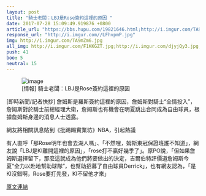 ```yaml
---
layout: post
title: "騎士老闆：LBJ是Rose簽約這裡的原因 "
date: 2017-07-28 15:09:49.919876 +0800
article_url: "https://bbs.hupu.com/19821646.html;http://i.imgur.com/TA9mZm6.jpg;http://i.imgur.com/F1KKGZT.jpg;http://i.imgur.com/djyjQy3.jpg;http://i.imgur.com/yLCRkF8.jpg"
response_url: "http://i.imgur.com//LFhvpmP.jpg"
img: http://i.imgur.com/TA9mZm6.jpg
all_img: http://i.imgur.com/F1KKGZT.jpg;http://i.imgur.com/djyjQy3.jpg;http://i.imgur.com/yLCRkF8.jpg;http://i.imgur.com//LFhvpmP.jpg
push: 41
boo: 5
neutral: 15
---
```


<figure>
<img src="http://i.imgur.com/TA9mZm6.jpg" alt="image">
<figcaption>
[情報] 騎士老闆：LBJ是Rose簽約這裡的原因 
</figcaption>
</figure>



[即時新聞/記者快抄] 詹姆斯是羅斯簽約這裡的原因，詹姆斯對騎士“全情投入”，詹姆斯對於騎士前總經理大衛，詹姆斯也有機會在明夏跳出合同成為自由球員，根據詹姆斯身邊的消息人士透露。

網友將相關訊息貼到《批踢踢實業坊》NBA，引起熱議

有人直呼「那Rose明年也會去湖人嗎」、「不然哩，姆斯東冠保證班誰不知道」，網友說「LBJ是KI離開這裡的原因」，「rose打不贏好幾季了」。原PO說，「但如果詹姆斯選擇留下，那麼這就成為他們將要做出的決定，吉爾伯特評價道詹姆斯今夏“全力以赴地幫助球隊”，也幫助招募了自由球員Derrick」，也有網友認為，「是KI沒錯啊，Rose要打先發，KI不留他才來」

<a href = "https://www.ptt.cc/bbs/NBA/M.1501150799.A.6FB.html">原文連結</a>

